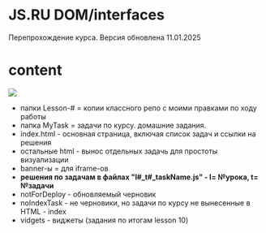 # JS.RU DOM/interfaces

Перепрохождение курса.
Версия обновлена 11.01.2025

# content

<p>
   <img src="https://img.shields.io/badge/javascript%20-%23323330.svg?&style=for-the-badge&logo=javascript&logoColor=%23F7DF1E"/>
</p>

- папки Lesson-# = копии классного репо с моими правками по ходу работы
- папка MyTask = задачи по курсу. домашние задания.
- index.html - основная страница, включая список задач и ссылки на решения
- остальные html - вынос отдельных задачь для простоты визуализации
- banner-ы = для iframe-ов
- **решения по задачам в файлах "l#\_t#\_taskName.js" - l= №урока, t= №задачи**
- notForDeploy - обновляемый черновик
- noIndexTask - не черновики, но задачи по курсу не вынесенные в HTML - index
- vidgets - виджеты (задания по итогам lesson 10)
